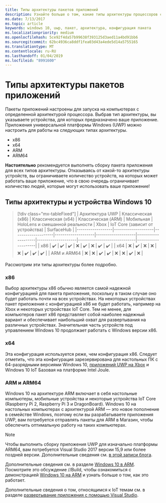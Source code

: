 ```yaml
---
title: Типы архитектуры пакетов приложений
description: Узнайте больше о том, какие типы архитектуры процессоров следует использовать при создании пакета приложения UWP.
ms.date: 7/13/2017
ms.topic: article
keywords: windows 10, uwp, пакет, архитектура, конфигурация пакета
ms.localizationpriority: medium
ms.openlocfilehash: 5ce92f4da57b99638f393125d3aed11a4bd91bb6
ms.sourcegitcommit: 62bc4936ca8ddf1fea03d43a4ede5d14a5755165
ms.translationtype: MT
ms.contentlocale: ru-RU
ms.lasthandoff: 01/04/2019
ms.locfileid: "8991600"
---
```

# <a name="app-package-architectures"></a>Типы архитектуры пакетов приложений

Пакеты приложений настроены для запуска на компьютерах с определенной архитектурой процессора. Выбрав тип архитектуры, вы указываете устройства, для которых предназначено ваше приложение. Приложения универсальной платформы Windows (UWP) можно настроить для работы на следующих типах архитектуры.
- x86
- x64
- ARM
- ARM64

**Настоятельно** рекомендуется выполнять сборку пакета приложения для всех типов архитектуры. Отказываясь от какой-то архитектуры устройств, вы ограничиваете количество устройств, на которых может работать ваше приложение, что в свою очередь ограничивает количество людей, которые могут использовать ваше приложение!

## <a name="windows-10-devices-and-architectures"></a>Типы архитектуры и устройства Windows 10

> [!div class="mx-tableFixed"]
| Архитектура UWP | Классическая (x86)      | Классическая (x64)      | Классическая (ARM)      | Мобильная             | HoloLens и смешанной реальности           | Xbox               | IoT Core (зависит от устройства) | SurfaceHub        |
|------------------|--------------------|--------------------|--------------------|--------------------|--------------------|--------------------|-----------------------------|--------------------|
| x86              | :heavy_check_mark: | :heavy_check_mark: | :heavy_check_mark: | :x:                | :heavy_check_mark: | :x:                | :heavy_check_mark:          | :heavy_check_mark: |
| x64              | :x:                | :heavy_check_mark: | :x:                | :x:                | :x:                | :heavy_check_mark: | :heavy_check_mark:          | :heavy_check_mark: |
| ARM и ARM64              | :x:                | :x:                | :heavy_check_mark: | :heavy_check_mark: | :x:                | :x:                | :heavy_check_mark:          | :x:                |


Рассмотрим эти типы архитектуры более подробно.

### <a name="x86"></a>x86
Выбор архитектуры x86 обычно является самой надежной конфигурацией для пакета приложения, поскольку в таком случае оно будет работать почти на всех устройствах. На некоторых устройствах пакет приложения с конфигурацией x86 не будет работать, например на Xbox и некоторых устройствах IoT Core. Тем не менее, для компьютеров пакет x86 представляет собой наиболее надежный вариант и обеспечивает наибольший охват для развертывания на различных устройствах. Значительная часть устройств под управлением Windows 10 продолжает работать с Windows версии x86.

### <a name="x64"></a>x64
Эта конфигурация используется реже, чем конфигурация x86. Следует отметить, что эта конфигурация зарезервирована для настольных ПК с 64-разрядными версиями Windows 10, [приложений UWP на Xbox](https://docs.microsoft.com/windows/uwp/xbox-apps/system-resource-allocation) и Windows 10 IoT Базовая на платформе Intel Joule.

### <a name="arm-and-arm64"></a>ARM и ARM64
Windows 10 на архитектуре ARM включает в себя настольные компьютеры, мобильные устройства и некоторые устройства IoT Core (Raspberry Pi 2, Raspberry Pi 3 и DragonBoard). Windows 10 на настольных компьютерах с архитектурой ARM — это новое пополнение в семействе Windows, поэтому если вы разрабатываете приложения UWP, вам потребуется отправлять пакеты для ARM в Магазин, чтобы обеспечить оптимальную работу на таких компьютерах.

>[!NOTE]
> Чтобы выполнить сборку приложения UWP для изначально платформы ARM64, вам потребуется Visual Studio 2017 версии 15,9 или более поздней версии. Дополнительные сведения см. [в этой записи блога](https://blogs.windows.com/buildingapps/2018/11/15/official-support-for-windows-10-on-arm-development).

Дополнительные сведения см. в разделе [Windows 10 в ARM](../porting/apps-on-arm.md). Посмотрите это обсуждение //Build, чтобы ознакомиться с демонстрацией [Windows 10 на ARM](https://channel9.msdn.com/Events/Build/2017/P4171) и узнать больше о том, как это работает.

Дополнительные сведения о том, относящимся к IoT темам см. в разделе [развертывание приложения с помощью Visual Studio](https://developer.microsoft.com/windows/iot/Docs/AppDeployment).
